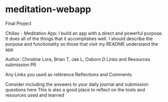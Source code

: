 # meditation-webapp

Final Project

Chillax - Meditation App: 
I build an app with a direct and powerful purpose. It does all of the things that it accomplishes well. I should describe the purpose and functionality so those that visit my README understand the app

Author: Christine Lora, Brian T, Jae L, Osborn D
Links and Resources
submission PR

Any Links you used as reference
Reflections and Comments

Consider including the answers to your daily journal and submission questions here
This is also a good place to reflect on the tools and resources used and learned